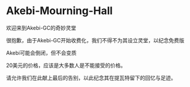 # Akebi-Mourning-Hall

欢迎来到Akebi-GC的奇妙灵堂

很抱歉，由于Akebi-GC开始收费化，我们不得不为其设立灵堂，以纪念免费版

Akebi可能会倒闭，但不会变质

20美元的价格，应该是大多数人是不能接受的价格。

请允许我们在此献上最后的告别，以此纪念其在提瓦特留下的回忆与足迹。
